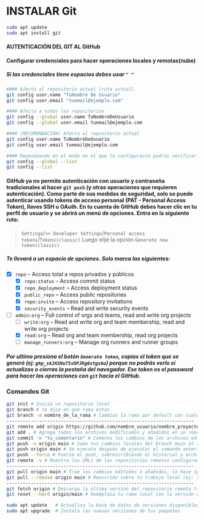 # INSTALAR Git
```bash
sudo apt update
sudo apt install git
```
#### AUTENTICACIÓN DEL GIT AL GitHub
#### Configurar credenciales para hacer operaciones locales y remotas(nube)
##### Si las credenciales tiene espacios debes usar `" "`
```bash
#### Afecta al repositorio actual (ruta actual)
git config user.name "TuNombre De Usuario"
git config user.email "tuemail@ejemplo.com"

#### Afecta a todos los repositorios
git config --global user.name TuNombreDeUsuario
git config --global user.email tuemail@ejemplo.com

#### (RECOMENDACION) Afecta al repositorio actual
git config user.name TuNombreDeUsuario
git config user.email tuemail@ejemplo.com

#### Dependiendo en el modo en el que lo configuraste podrás verificar las credenciales
git config --global --list
git config --list
```
#### GitHub ya no permite autenticación con usuario y contraseña tradicionales al hacer `git push` (y otras operaciones que requieren autenticación). Como parte de sus medidas de seguridad, solo se puede autenticar usando tokens de acceso personal (PAT - Personal Access Token), llaves SSH u OAuth. En tu cuenta de GitHub debes hacer clic en tu perfil de usuario y se abrirá un menú de opciones. Entra en la siguiente ruta:
>`Settings`/`<> Developer Settings`/`Personal access tokens`/`Tokens(classic)`  Luego elije la opción `Generate new token(classic)`
##### Te llevará a un espacio de opciones. Solo marca las siguientes:
- [x] `repo` – Acceso total a repos privados y públicos
    - [x] `repo:status` – Access commit status
    - [x] `repo_deployment` – Access deployment status
    - [x] `public_repo` – Access public repositories
    - [x] `repo:invite` – Access repository invitations
    - [x] `security_events` – Read and write security events
- [ ] `admin:org` – Full control of orgs and teams, read and write org projects
    - [ ] `write:org` – Read and write org and team membership, read and write org projects
    - [x] `read:org` – Read org and team membership, read org projects
    - [ ] `manage_runners:org` – Manage org runners and runner groups
##### Por ultimo presiona el botón `Generate token`, copias el token que se generó (ej: `ghp_skJASNu75sOPJKg6stgsbu`) porque no podrás verlo si actualizas o cierras la pestaña del navegador. Ese token es el password para hacer las operaciones con `git` hacia el GitHub.
### Comandos Git
```bash
git init # Inicia un repositorio local
git branch # te dice en que rama estas
git branch -m nombre_de_la_rama # Cambias la rama por default con cualquier nombre. Default (main, master).
---------------------------------------------------------------------
git remote add origin https://github.com/nombre_usuario/nombre_proyecto.git # Conectar repositorio remoto con el local
git add . # Agrega todos los archivos modificados y añadidos en un repositorio local (área de staging), preparándolos para el próximo commit.
git commit -m "tu_comentario" # Comenta los cambios de los archivos editados y añadidos.
git push -u origin main # Sube tus cambios locales del branch main al repositorio remoto. Cambiar nombre de rama si quieres crear uno nuevo en GitHub y subir cambios 
git push origin main # Se ejecuta después de ejecutar el comando anterior `push -u` (`-u`establece una relación entre la rama local y la rama remota un sola vez)
git push --force # Fuerza el push, sobrescribiendo el historial y archivos remotos. Puede borrar cambios de otros si no se tiene cuidado.
git remote -v # Muestra las URLs de los repositorios remotos configurados. Útil para verificar a dónde se están enviando o desde dónde se están trayendo los cambios.
---------------------------------------------------------------------
git pull origin main # Trae los cambios editados o añadidos, lo hace igual con nuevos archivos añadidos
git pull --rebase origin main # Reescribe sobre tu trabajo local (ej: si en el remoto se borran carpetas/ archivos o codigo, en tu local también lo hará).
---------------------------------------------------------------------
git fetch origin # Descarga la última versión del repositorio remoto (sin tocar tus archivos aún).
git reset --hard origin/main # Reemplaza tu rama local con la versión del remoto. Tu trabajo local se borra y se reemplaza completamente con lo que hay en el remoto.

sudo apt update   # Actualiza la base de datos de versiones disponibles
sudo apt upgrade  # Instala las nuevas versiones de tus paquetes

```

